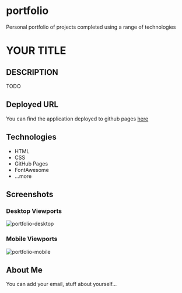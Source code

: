 # portfolio

Personal portfolio of projects completed using a range of technologies

# YOUR TITLE

## DESCRIPTION

TODO

## Deployed URL

You can find the application deployed to github pages [here](https://github.com/surajverma2587)

## Technologies

- HTML
- CSS
- GitHub Pages
- FontAwesome
- ...more

## Screenshots

### Desktop Viewports

![portfolio-desktop](./assets/images/img1.jpg)

### Mobile Viewports

![portfolio-mobile](./assets/images/img1.jpg)

## About Me

You can add your email, stuff about yourself...
